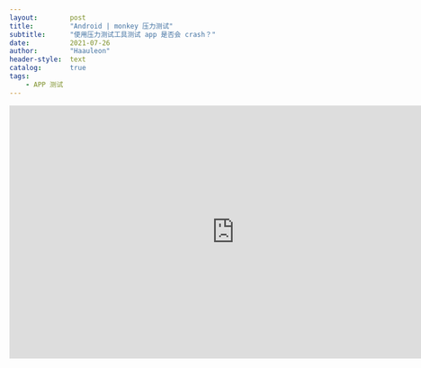 ```yaml
---
layout:        post
title:         "Android | monkey 压力测试"
subtitle:      "使用压力测试工具测试 app 是否会 crash？"
date:          2021-07-26
author:        "Haauleon"
header-style:  text
catalog:       true
tags:
    - APP 测试
---
```


<iframe 
    width="800" 
    height="450" 
    src="https://player.youku.com/embed/XNTE4NjE0MTM1Mg=="
    frameborder="0" 
    allowfullscreen>
</iframe>